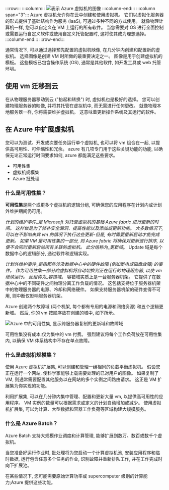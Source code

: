 :::row:::
  :::column:::
    ![表示 Azure 虚拟机的图像](../media/3-azure-vms.png)
  :::column-end:::
  :::column span="3":::
Azure 虚拟机允许你在云中创建和使用虚拟机。 它们以虚拟化服务器的形式提供了基础结构作为服务 (IaaS), 可通过多种不同的方式使用。 就像物理计算机一样, 您可以自定义在 VM 上运行的所有软件。 当您需要对 OS 进行全面控制或需要运行自定义软件或使用自定义托管配置时, 这将使其成为理想选择。
  :::column-end:::
:::row-end:::

通常情况下, 可以通过选择预先配置的虚拟机映像, 在几分钟内创建和配置新的虚拟机。 选择图像是创建 VM 时所做的最重要决定之一。 图像是用于创建虚拟机的模板。 这些模板已包含操作系统 (OS), 通常是其他软件, 如开发工具或 web 托管环境。

## <a name="moving-to-the-cloud-with-vms"></a>使用 vm 迁移到云

在从物理服务器移动到云 ("抬起和转换") 时, 虚拟机也是极好的选择。 您可以创建物理服务器的映像, 并将其托管在虚拟机中, 而无需进行任何更改。 就像物理本地服务器一样, 你将需要维护虚拟机。 这意味着更新操作系统及其运行的软件。 

## <a name="scaling-vms-in-azure"></a>在 Azure 中扩展虚拟机

您可以为测试、开发或次要任务运行单个虚拟机, 也可以将 vm 组合在一起, 以提供高可用性、可伸缩性和冗余。 azure 有几项专门用于这些关键功能的功能, 以确保无论正常运行时间要求如何, azure 都能满足这些要求。

- 可用性集
- 虚拟机规模集
- Azure 批处理

### <a name="what-are-availability-sets"></a>什么是可用性集？

**可用性集**是两个或更多个虚拟机的逻辑分组, 可确保您的应用程序在计划内或计划外维护期间仍可用。

_计划的维护事件_是 Microsoft 对托管虚拟机的基础 Azure fabric 进行更新的时间。 这样做是为了修补安全漏洞、提高性能以及添加或更新功能。 大多数情况下, 可以在不影响来宾 vm 的情况下执行这些更新-但是, 有时需要重新启动才能完成更新。 如果 VM 是可用性集的一部分, 则 Azure fabric 将确保对更新进行排序, 以便不会同时重新启动所有关联的虚拟机。 此分组称为_更新域_。 Update 域是每个数据中心的逻辑部分, 通过软件和逻辑实现。

_计划外维护事件_是指那些涉及数据中心中的硬件故障 (例如断电或磁盘故障) 的事件。 作为可用性集一部分的虚拟机将自动切换到正在运行的物理服务器, 以使 vm 继续运行。 此组称为_容错域_。 容错域实质上是一台服务器机架。 它提供了在数据中心中的不同硬件之间物理分离工作负载的情况。 这包括支持位于服务器机架中的物理服务器的电源、冷却和网络硬件。 如果支持服务器机架的硬件变得不可用, 则中断仅影响服务器机架。

Azure 创建两个故障域 (两个机架, 每个都有专用的电源和网络资源) 和五个逻辑更新域。 然后, 你的 vm 按顺序放在创建的域中, 如下所示。

![Azure 中的可用性集, 显示跨服务器复制的更新域和故障域](../media/3-availability-sets.png)

可用性集没有成本;仅为集中的 vm 付费。 强烈建议将每个工作负荷放在可用性集内, 以确保 VM 体系结构中不存在单点故障。

### <a name="what-are-virtual-machine-scale-sets"></a>什么是虚拟机规模集？

使用 Azure 虚拟机扩展集, 可以创建和管理一组相同的负载平衡虚拟机。 假设您正在运行一个网站, 使科学家能够上载需要处理的已对用户的图像。 如果复制了 VM, 则通常需要配置其他服务以在网站的多个实例之间路由请求。 这正是 VM 扩展集为你实现的功能。

利用扩展集, 可以在几分钟内集中管理、配置和更新大量 vm, 以提供高可用性的应用程序。 VM 实例的数量可以根据需求或定义的计划自动增加或减少。 使用虚拟机扩展集, 可以为计算、大型数据和容器工作负荷等区域构建大规模服务。

### <a name="what-is-azure-batch"></a>什么是 Azure Batch？

Azure Batch 支持大规模作业调度和计算管理, 能够扩展到数万、数百或数千个虚拟机。 

当您准备好运行作业时, 批处理将为您启动一个计算虚拟机池, 安装应用程序和临时数据, 运行包含任意多个任务的作业, 识别故障并重新排队工作, 并在工作完成时向下扩展池。 

在某些情况下, 您可能需要原始计算功率或 supercomputer 级别的计算能力;Azure 提供这些功能。
